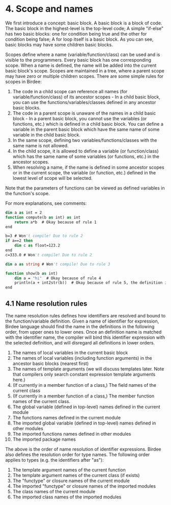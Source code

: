 # 4. Scope and names

We first introduce a concept: basic block. A basic block is a block of code. The basic block in the highest-level is the top-level code; A simple "if-else" has two basic blocks: one for condition being true and the other for condition being false; A for loop itself is a basic block. As you can see, basic blocks may have some children basic blocks.

Scopes define where a name (variable/function/class) can be used and is visible to the programmers. Every basic block has one corresponding scope. When a name is defined, the name will be added into the current basic block's scope. Scopes are maintained in a tree, where a parent scope may have zero or multiple children scopes. There are some simple rules for scopes in Birdee:
 1. The code in a child scope can reference all names (for variable/function/class) of its ancestor scopes - In a child basic block, you can use the functions/variables/classes defined in any ancestor basic blocks.
 2. The code in a parent scope is unaware of the names in a child basic block - In a parent basic block, you cannot use the variables (or functions, etc.) which is defined in a child basic block. You can define a variable in the parent basic block which have the same name of some variable in the child basic block.
 3. In the same scope, defining two variables/functions/classes with the same name is not allowed.
 4. In the child scope, it is allowed to define a variable (or function/class) which has the same name of some variables (or functions, etc.) in the ancestor scopes.
 5. When resolving a name, if the name is defined in some ancestor scopes or in the current scope, the variable (or function, etc.) defined in the lowest level of scope will be selected.

Note that the parameters of functions can be viewed as defined variables in the function's scope.

For more explanations, see comments:

```vb
dim a as int = 2
function compute(b as int) as int
	return a*b  # Okay because of rule 1
end

b=3 # Won't compile! Due to rule 2
if a==2 then
	dim c as float=123.2
end
c=333.0 # Won't compile! Due to rule 2

dim a as string # Won't compile! Due to rule 3

function show(b as int)
	dim a = "hi"  # Okay because of rule 4
	println(a + int2str(b))  # Okay because of rule 5, the definition in the current scope is selected
end
```

## 4.1 Name resolution rules

The name resolution rules defines how identifiers are resolved and bound to the function/variable definition. Given a name of identifier for expression, Birdee language should find the name in the definitions in the following order, from upper ones to lower ones. Once an definition name is matched with the identifier name, the compiler will bind this identifier expression with the selected definition, and will disregard all definitions in lower orders.

1. The names of local variables in the current basic block
2. The names of local variables (including function arguments) in the ancestor basic blocks (nearest first)
3. The names of template arguments (we will discuss templates later. Note that compilers only search constant expression template arguments here.)
4. (If currently in a member function of a class,) The field names of the current class
5. (If currently in a member function of a class,) The member function names of the current class.
6. The global variable (defined in top-level) names defined in the current module
7. The functions names defined in the current module
8. The imported global variable (defined in top-level) names defined in other modules
9. The imported functions names defined in other modules
10. The imported package names

The above is the order of name resolution of identifier expressions. Birdee also defines the resolution order for type names. The following order applies to types (e.g. the identifiers after "as"):

1. The template argument names of the current function
2. The template argument names of the current class (if exists)
3. The "functype" or closure names of the current module
4. The imported "functype" or closure names of the imported modules
5. The class names of the current module
6. The imported class names of the imported modules
